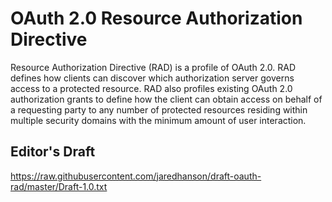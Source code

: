 # OAuth 2.0 Resource Authorization Directive

Resource Authorization Directive (RAD) is a profile of OAuth 2.0.  RAD defines
how clients can discover which authorization server governs access to a
protected resource.  RAD also profiles existing OAuth 2.0 authorization grants
to define how the client can obtain access on behalf of a requesting party to
any number of protected resources residing within multiple security domains with
the minimum amount of user interaction.

## Editor's Draft

https://raw.githubusercontent.com/jaredhanson/draft-oauth-rad/master/Draft-1.0.txt
